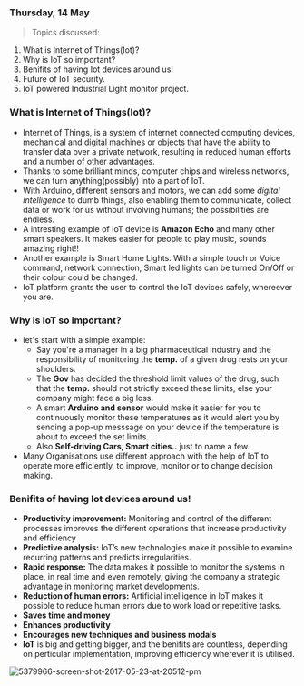 ### Thursday, 14 May
> Topics discussed:
 1. What is Internet of Things(Iot)?
 2. Why is IoT so important?
 3. Benifits of having Iot devices around us!
 4. Future of IoT security.
 5. IoT powered Industrial Light monitor project.

### What is **Internet of Things**(Iot)?
- Internet of Things, is a system of internet connected computing devices, mechanical and digital machines or objects that have the ability to transfer data over a private network, resulting in reduced human efforts and a number of other advantages.
- Thanks to some brilliant minds, computer chips and wireless networks, we can turn anything(possibly) into a part of IoT.
- With Arduino, different sensors and motors, we can add some *digital intelligence* to dumb things, also enabling them to communicate, collect data or work for us without involving humans; the possibilities are endless.
- A intresting example of IoT device is **Amazon Echo** and many other smart speakers. It makes easier for people to play music, sounds amazing right!!
- Another example is Smart Home Lights. With a simple touch or Voice command, network connection, Smart led lights can be turned On/Off or their colour could be changed.
- IoT platform grants the user to control the IoT devices safely, whereever you are.

### Why is IoT so important?
- let's start with a simple example:
  - Say you're a manager in a big pharmaceutical industry and the responsibility of monitoring the **temp.** of a given drug rests on your shoulders.
  - The **Gov** has decided the threshold limit values of the drug, such that the **temp.** should not strictly exceed these limits, else your company might face a big loss.
  - A smart **Arduino and sensor** would make it easier for you to continuously monitor these temperatures as it would alert you by sending a pop-up messsage on your device if the temperature is about to exceed the set limits.
  - Also **Self-driving Cars, Smart cities..** just to name a few.
- Many Organisations use different approach with the help of IoT to operate more efficiently, to improve, monitor or to change decision making.

### Benifits of having Iot devices around us!
- **Productivity improvement:** Monitoring and control of the different processes improves the different operations that increase productivity and efficiency
- **Predictive analysis:** IoT’s new technologies make it possible to examine recurring patterns and predicts irregularities.
- **Rapid response:** The data makes it possible to monitor the systems in place, in real time and even remotely, giving the company a strategic advantage in monitoring market developments.
- **Reduction of human errors:** Artificial intelligence in IoT makes it possible to reduce human errors due to work load or repetitive tasks.
- **Saves time and money**
- **Enhances productivity**
- **Encourages new techniques and business modals**
- **IoT** is big and getting bigger, and the benifits are countless, depending on perticular implementation, improving efficiency wherever it is utilised.

![5379966-screen-shot-2017-05-23-at-20512-pm](https://user-images.githubusercontent.com/65165798/82146980-42a0a100-986a-11ea-9ff8-108a6e18906e.png)








